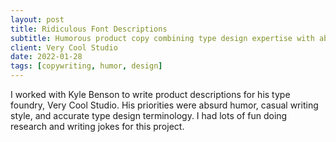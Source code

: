 ```yaml
---
layout: post
title: Ridiculous Font Descriptions
subtitle: Humorous product copy combining type design expertise with absurd humor for independent foundry
client: Very Cool Studio
date: 2022-01-28
tags: [copywriting, humor, design]
---
```


I worked with Kyle Benson to write product descriptions for his type foundry, Very Cool Studio. His priorities were absurd humor, casual writing style, and accurate type design terminology. I had lots of fun doing research and writing jokes for this project.
